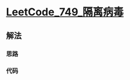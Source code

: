 # [LeetCode_749_隔离病毒](https://leetcode.cn/problems/contain-virus/)
## 解法
### 思路

### 代码
```java

```